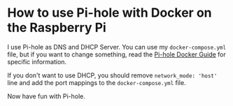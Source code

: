 # How to use Pi-hole with Docker on the Raspberry Pi

I use Pi-hole as DNS and DHCP Server. You can use my `docker-compose.yml` file, but if you want to change something, read the [Pi-hole Docker Guide](https://github.com/pi-hole/docker-pi-hole) for specific information.

If you don't want to use DHCP, you should remove `network_mode: 'host'` line and add the port mappings to the `docker-compose.yml` file.

Now have fun with Pi-hole.

